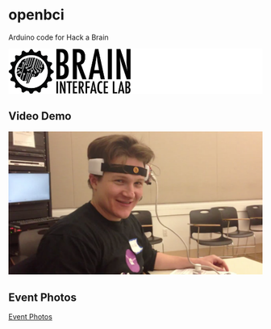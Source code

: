 # openbci

Arduino code for Hack a Brain

![](docs/images/cropped-bil_banner_1.png)

## Video Demo

[![](docs/images/HackABrain.png)](https://youtu.be/sJ5k5rVFTtU)

## Event Photos

[Event Photos](docs/images)